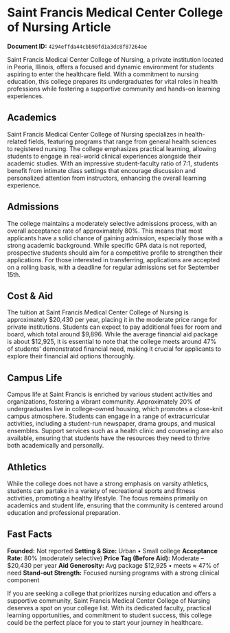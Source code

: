 # Saint Francis Medical Center College of Nursing Article

**Document ID:** `4294effda44cbb90fd1a3dc8f87264ae`

Saint Francis Medical Center College of Nursing, a private institution located in Peoria, Illinois, offers a focused and dynamic environment for students aspiring to enter the healthcare field. With a commitment to nursing education, this college prepares its undergraduates for vital roles in health professions while fostering a supportive community and hands-on learning experiences.

## Academics
Saint Francis Medical Center College of Nursing specializes in health-related fields, featuring programs that range from general health sciences to registered nursing. The college emphasizes practical learning, allowing students to engage in real-world clinical experiences alongside their academic studies. With an impressive student-faculty ratio of 7:1, students benefit from intimate class settings that encourage discussion and personalized attention from instructors, enhancing the overall learning experience.

## Admissions
The college maintains a moderately selective admissions process, with an overall acceptance rate of approximately 80%. This means that most applicants have a solid chance of gaining admission, especially those with a strong academic background. While specific GPA data is not reported, prospective students should aim for a competitive profile to strengthen their applications. For those interested in transferring, applications are accepted on a rolling basis, with a deadline for regular admissions set for September 15th.

## Cost & Aid
The tuition at Saint Francis Medical Center College of Nursing is approximately $20,430 per year, placing it in the moderate price range for private institutions. Students can expect to pay additional fees for room and board, which total around $9,896. While the average financial aid package is about $12,925, it is essential to note that the college meets around 47% of students' demonstrated financial need, making it crucial for applicants to explore their financial aid options thoroughly.

## Campus Life
Campus life at Saint Francis is enriched by various student activities and organizations, fostering a vibrant community. Approximately 20% of undergraduates live in college-owned housing, which promotes a close-knit campus atmosphere. Students can engage in a range of extracurricular activities, including a student-run newspaper, drama groups, and musical ensembles. Support services such as a health clinic and counseling are also available, ensuring that students have the resources they need to thrive both academically and personally.

## Athletics
While the college does not have a strong emphasis on varsity athletics, students can partake in a variety of recreational sports and fitness activities, promoting a healthy lifestyle. The focus remains primarily on academics and student life, ensuring that the community is centered around education and professional preparation.

## Fast Facts
**Founded:** Not reported
**Setting & Size:** Urban • Small college
**Acceptance Rate:** 80% (moderately selective)
**Price Tag (Before Aid):** Moderate – $20,430 per year
**Aid Generosity:** Avg package $12,925 • meets ≈ 47% of need
**Stand-out Strength:** Focused nursing programs with a strong clinical component

If you are seeking a college that prioritizes nursing education and offers a supportive community, Saint Francis Medical Center College of Nursing deserves a spot on your college list. With its dedicated faculty, practical learning opportunities, and commitment to student success, this college could be the perfect place for you to start your journey in healthcare.
